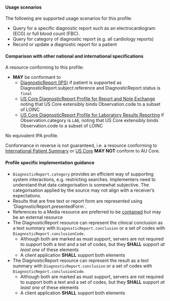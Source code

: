 #### Usage scenarios

The following are supported usage scenarios for this profile:

- Query for a specific diagnostic report such as an electrocardiogram (ECG) or full blood count (FBC).
- Query for category of diagnostic report (e.g. all cardiology reports)
- Record or update a diagnostic report for a patient

#### Comparison with other national and international specifications

A resource conforming to this profile:
- **MAY** be conformant to
    - [DiagnosticReport (IPS)](http://hl7.org/fhir/uv/ips/StructureDefinition/DiagnosticReport-uv-ips) if patient is supported as DiagnosticReport.subject.reference and DiagnosticReport.status is `final`
    - [US Core DiagnosticReport Profile for Report and Note Exchange](http://hl7.org/fhir/us/core/StructureDefinition/us-core-diagnosticreport-note) noting that US Core extensibly binds Observation.code to a subset of LOINC
    - [US Core DiagnosticReport Profile for Laboratory Results Reporting](http://hl7.org/fhir/us/core/StructureDefinition/us-core-diagnosticreport-lab) if Observation.category is `LAB`, noting that US Core extensibly binds Observation.code to a subset of LOINC

No equivalent IPA profile.

Conformance in reverse is not guaranteed, i.e. a resource conforming to [International Patient Summary](http://build.fhir.org/ig/HL7/fhir-ips) or [US Core](http://hl7.org/fhir/us/core) **MAY NOT** conform to AU Core.


#### Profile specific implementation guidance
- `DiagnosticReport.category` provides an efficient way of supporting system interactions, e.g. restricting searches. Implementers need to understand that data categorisation is somewhat subjective. The categorisation applied by the source may not align with a receiver’s expectations.
- Results that are free text or report form are represented using ‘DiagnosticReport.presentedForm`.
- References to a Media resource are preferred to be [contained](http://hl7.org/fhir/R4/references.html#contained) but may be an external resource
- The DiagnosticReport resource can represent the clinical conclusion as a text summary with `DiagnosticReport.conclusion` or a set of codes with `DiagnosticReport.conclusionCode`.
  - Although both are marked as must support, servers are not required to support both a text and a set of codes, but they **SHALL** support *at least one* of these elements
  - A client application **SHALL** support both elements
- The DiagnosticReport resource can represent the result as a text summary with `DiagnosticReport.conclusion` or a set of codes with `DiagnosticReport.conclusionCode`.
  - Although both are marked as must support, servers are not required to support both a text and a set of codes, but they **SHALL** support *at least one* of these elements
  - A client application **SHALL** support both elements


